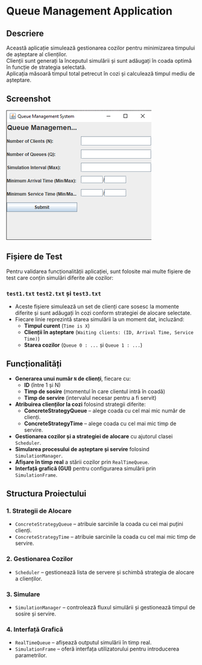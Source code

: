 # Queue Management Application

## Descriere
Această aplicație simulează gestionarea cozilor pentru minimizarea timpului de așteptare al clienților.  
Clienții sunt generați la începutul simulării și sunt adăugați în coada optimă în funcție de strategia selectată.  
Aplicația măsoară timpul total petrecut în cozi și calculează timpul mediu de așteptare.  

  
## Screenshot
![Screenshot](img.png)  

  
## Fișiere de Test
Pentru validarea funcționalității aplicației, sunt folosite mai multe fișiere de test care conțin simulări diferite ale cozilor:  
### `test1.txt` `test2.txt` și `test3.txt`
- Aceste fișiere simulează un set de clienți care sosesc la momente diferite și sunt adăugați în cozi conform strategiei de alocare selectate.
- Fiecare linie reprezintă starea simulării la un moment dat, incluzând:
  - **Timpul curent** (`Time is X`)
  - **Clienții în așteptare** (`Waiting clients: (ID, Arrival Time, Service Time)`)
  - **Starea cozilor** (`Queue 0 : ...` și `Queue 1 : ...`)

  
## Funcționalități
- **Generarea unui număr `N` de clienți**, fiecare cu:
  - **ID** (între 1 și N)
  - **Timp de sosire** (momentul în care clientul intră în coadă)
  - **Timp de servire** (intervalul necesar pentru a fi servit)
- **Atribuirea clienților la cozi** folosind strategii diferite:
  - **ConcreteStrategyQueue** – alege coada cu cel mai mic număr de clienți.
  - **ConcreteStrategyTime** – alege coada cu cel mai mic timp de servire.
- **Gestionarea cozilor și a strategiei de alocare** cu ajutorul clasei `Scheduler`.
- **Simularea procesului de așteptare și servire** folosind `SimulationManager`.
- **Afișare în timp real** a stării cozilor prin `RealTimeQueue`.
- **Interfață grafică (GUI)** pentru configurarea simulării prin `SimulationFrame`.

## Structura Proiectului

### 1. **Strategii de Alocare**
- `ConcreteStrategyQueue` – atribuie sarcinile la coada cu cei mai puțini clienți.
- `ConcreteStrategyTime` – atribuie sarcinile la coada cu cel mai mic timp de servire.

### 2. **Gestionarea Cozilor**
- `Scheduler` – gestionează lista de servere și schimbă strategia de alocare a clienților.

### 3. **Simulare**
- `SimulationManager` – controlează fluxul simulării și gestionează timpul de sosire și servire.

### 4. **Interfață Grafică**
- `RealTimeQueue` – afișează outputul simulării în timp real.
- `SimulationFrame` – oferă interfața utilizatorului pentru introducerea parametrilor.

